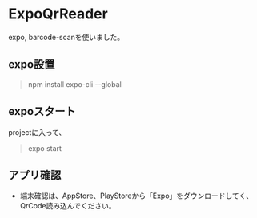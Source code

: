 # ExpoQrReader
expo, barcode-scanを使いました。


## expo設置
> npm install expo-cli --global


## expoスタート
projectに入って、
> expo start


## アプリ確認

 - 端末確認は、AppStore、PlayStoreから「Expo」をダウンロードしてく、QrCode読み込んでください。
